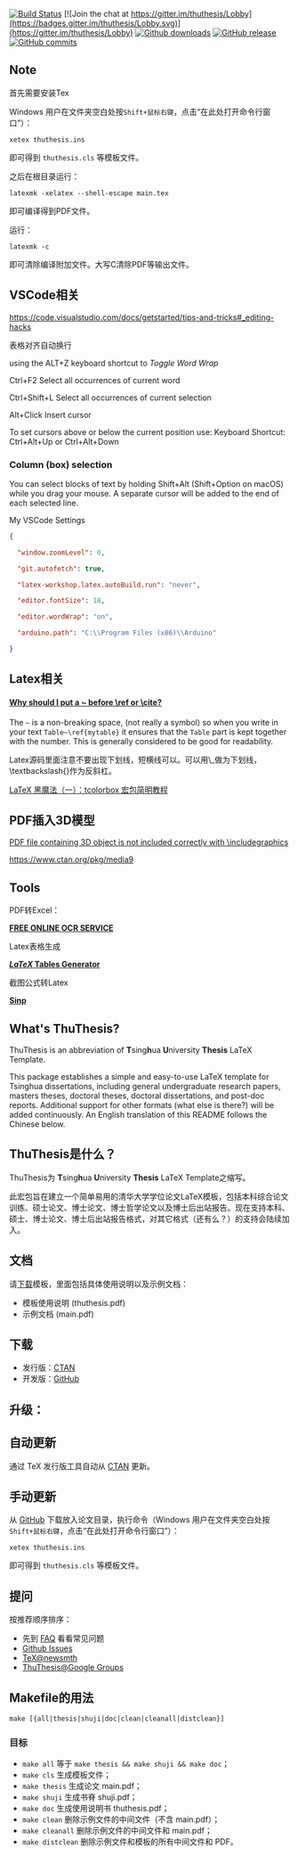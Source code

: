 [![Build Status](https://travis-ci.org/xueruini/thuthesis.svg?branch=master)](https://travis-ci.org/xueruini/thuthesis)
[![Join the chat at https://gitter.im/thuthesis/Lobby](https://badges.gitter.im/thuthesis/Lobby.svg)](https://gitter.im/thuthesis/Lobby)
[![Github downloads](https://img.shields.io/github/downloads/xueruini/thuthesis/total.svg)](https://github.com/xueruini/thuthesis/releases)
[![GitHub release](https://img.shields.io/github/release/xueruini/thuthesis/all.svg)](https://github.com/xueruini/thuthesis/releases/latest)
[![GitHub commits](https://img.shields.io/github/commits-since/xueruini/thuthesis/latest.svg)](https://github.com/xueruini/thuthesis/commits/master)

## Note
首先需要安装Tex

Windows 用户在文件夹空白处按`Shift+鼠标右键`，点击“在此处打开命令行窗口”）：

    xetex thuthesis.ins

即可得到 `thuthesis.cls` 等模板文件。

之后在根目录运行：

```
latexmk -xelatex --shell-escape main.tex
```

即可编译得到PDF文件。

运行：

```
latexmk -c
```

即可清除编译附加文件。大写C清除PDF等输出文件。



## VSCode相关

https://code.visualstudio.com/docs/getstarted/tips-and-tricks#_editing-hacks

表格对齐自动换行

using the ALT+Z keyboard shortcut to *Toggle Word Wrap*

Ctrl+F2   Select all occurrences of current word

Ctrl+Shift+L Select all occurrences of current selection

Alt+Click Insert cursor

To set cursors above or below the current position use: Keyboard Shortcut: Ctrl+Alt+Up or Ctrl+Alt+Down

### Column (box) selection

You can select blocks of text by holding Shift+Alt (Shift+Option on macOS) while you drag your mouse. A separate cursor will be added to the end of each selected line.



My VSCode Settings

```json
{

  "window.zoomLevel": 0,

  "git.autofetch": true,

  "latex-workshop.latex.autoBuild.run": "never",

  "editor.fontSize": 18,

  "editor.wordWrap": "on",

  "arduino.path": "C:\\Program Files (x86)\\Arduino"

}
```

## Latex相关

#### [Why should I put a ~ before \ref or \cite?](https://tex.stackexchange.com/questions/9633/why-should-i-put-a-before-ref-or-cite)

The `~` is a non-breaking space, (not really a symbol) so when you write in your text `Table~\ref{mytable}` it ensures that the `Table` part is kept together with the number. This is generally considered to be good for readability.

Latex源码里面注意不要出现下划线，短横线可以。可以用\\_做为下划线，\textbackslash{}作为反斜杠。

[LaTeX 黑魔法（一）：tcolorbox 宏包简明教程](https://liam.page/2016/07/22/using-the-tcolorbox-package-to-create-a-new-theorem-environment/)



## PDF插入3D模型

[PDF file containing 3D object is not included correctly with \includegraphics](https://tex.stackexchange.com/questions/52018/pdf-file-containing-3d-object-is-not-included-correctly-with-includegraphics)

https://www.ctan.org/pkg/media9

## Tools

PDF转Excel：

[**FREE ONLINE OCR SERVICE**](https://www.onlineocr.net/)

Latex表格生成

**[*LaTeX* Tables Generator](https://www.tablesgenerator.com/)**

截图公式转Latex

**[Sinp](https://mathpix.com/)**



## What's ThuThesis?
ThuThesis is an abbreviation of <b>T</b>sing<b>h</b>ua <b>U</b>niversity <b>Thesis</b> LaTeX Template.

This package establishes a simple and easy-to-use LaTeX template for Tsinghua dissertations, including general undergraduate research papers, masters theses, doctoral theses, doctoral dissertations, and post-doc reports. Additional support for other formats (what else is there?) will be added continuously. An English translation of this README follows the Chinese below.

## ThuThesis是什么？
ThuThesis为 <b>T</b>sing<b>h</b>ua <b>U</b>niversity <b>Thesis</b> LaTeX Template之缩写。

此宏包旨在建立一个简单易用的清华大学学位论文LaTeX模板，包括本科综合论文训练、硕士论文、博士论文、博士哲学论文以及博士后出站报告。现在支持本科、硕士、博士论文、博士后出站报告格式，对其它格式（还有么？）的支持会陆续加入。

## 文档
请[下载](https://github.com/xueruini/thuthesis/releases)模板，里面包括具体使用说明以及示例文档：

* 模板使用说明 (thuthesis.pdf)
* 示例文档 (main.pdf)

## 下载
* 发行版：[CTAN](http://www.ctan.org/pkg/thuthesis)
* 开发版：[GitHub](https://github.com/xueruini/thuthesis)

## 升级：
## 自动更新
通过 TeX 发行版工具自动从 [CTAN](http://www.ctan.org/pkg/thuthesis) 更新。

## 手动更新
从 [GitHub](https://github.com/xueruini/thuthesis) 下载放入论文目录，执行命令（Windows 用户在文件夹空白处按`Shift+鼠标右键`，点击“在此处打开命令行窗口”）：

    xetex thuthesis.ins

即可得到 `thuthesis.cls` 等模板文件。

## 提问
按推荐顺序排序：

* 先到 [FAQ](https://github.com/xueruini/thuthesis/wiki/FAQ) 看看常见问题
* [Github Issues](http://github.com/xueruini/thuthesis/issues)
* [TeX@newsmth](http://www.newsmth.net/nForum/#!board/TeX)
* [ThuThesis@Google Groups](http://groups.google.com/group/thuthesis)

## Makefile的用法

```shell
make [{all|thesis|shuji|doc|clean|cleanall|distclean}]
```

### 目标
* `make all`       等于 `make thesis && make shuji && make doc`；
* `make cls`       生成模板文件；
* `make thesis`    生成论文 main.pdf；
* `make shuji`     生成书脊 shuji.pdf；
* `make doc`       生成使用说明书 thuthesis.pdf；
* `make clean`     删除示例文件的中间文件（不含 main.pdf）；
* `make cleanall`  删除示例文件的中间文件和 main.pdf；
* `make distclean` 删除示例文件和模板的所有中间文件和 PDF。
